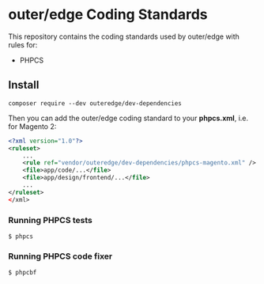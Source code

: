 # outer/edge Coding Standards

This repository contains the coding standards used by outer/edge with rules for:

 - PHPCS

## Install

`composer require --dev outeredge/dev-dependencies`

Then you can add the outer/edge coding standard to your **phpcs.xml**, i.e. for Magento 2:

```xml
<?xml version="1.0"?>
<ruleset>
    ...
    <rule ref="vendor/outeredge/dev-dependencies/phpcs-magento.xml" />
    <file>app/code/...</file>
    <file>app/design/frontend/...</file>
    ...
</ruleset>
</xml>
```

### Running PHPCS tests

`$ phpcs`

### Running PHPCS code fixer

`$ phpcbf`
